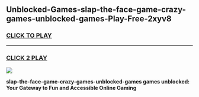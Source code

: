 
## Unblocked-Games-slap-the-face-game-crazy-games-unblocked-games-Play-Free-2xyv8
<h3>
<a href="https://premium76.site?title=slap-the-face-game-crazy-games-unblocked-games&ref=20A">CLICK TO PLAY</a></h3>
<hr>

<h3>
<a href="https://premium76.site?title=slap-the-face-game-crazy-games-unblocked-games&ref=20A">CLICK 2 PLAY</a>
  
</h3>

<a href="https://premium76.site?title=slap-the-face-game-crazy-games-unblocked-games&ref=20A"><img src="https://clearcache.store/games.png"></a>


**slap-the-face-game-crazy-games-unblocked-games games unblocked: Your Gateway to Fun and Accessible Online Gaming**
